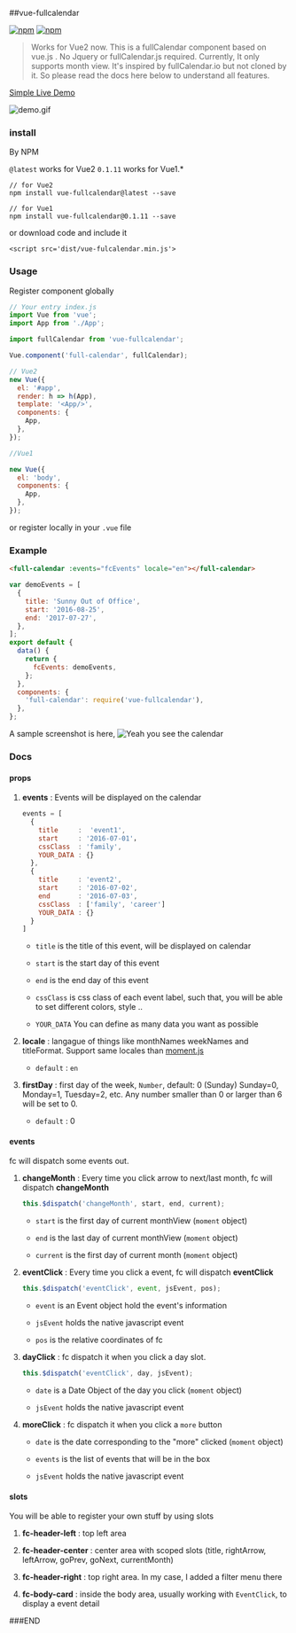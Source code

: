 ##vue-fullcalendar

[![npm](https://img.shields.io/npm/v/vue-fullcalendar.svg?maxAge=2592000?style=flat-square)]()
[![npm](https://img.shields.io/npm/dt/vue-fullcalendar.svg?maxAge=2592000?style=flat-square)]()

> Works for Vue2 now. This is a fullCalendar component based on vue.js . No Jquery or fullCalendar.js required. Currently, It only supports month view. It's inspired by fullCalendar.io but not cloned by it. So please read the docs here below to understand all features.

[Simple Live Demo](https://wanderxx.github.io/vue-fullcalendar/)

![demo.gif](http://g.recordit.co/vovteJ5m9o.gif)

### install

By NPM

`@latest` works for Vue2
`0.1.11` works for Vue1.\*

```shell
// for Vue2
npm install vue-fullcalendar@latest --save

// for Vue1
npm install vue-fullcalendar@0.1.11 --save
```

or download code and include it

```shell
<script src='dist/vue-fulcalendar.min.js'>
```

### Usage

Register component globally

```javascript
// Your entry index.js
import Vue from 'vue';
import App from './App';

import fullCalendar from 'vue-fullcalendar';

Vue.component('full-calendar', fullCalendar);

// Vue2
new Vue({
  el: '#app',
  render: h => h(App),
  template: '<App/>',
  components: {
    App,
  },
});

//Vue1

new Vue({
  el: 'body',
  components: {
    App,
  },
});
```

or register locally in your `.vue` file

### Example

```html
<full-calendar :events="fcEvents" locale="en"></full-calendar>
```

```javascript
var demoEvents = [
  {
    title: 'Sunny Out of Office',
    start: '2016-08-25',
    end: '2017-07-27',
  },
];
export default {
  data() {
    return {
      fcEvents: demoEvents,
    };
  },
  components: {
    'full-calendar': require('vue-fullcalendar'),
  },
};
```

A sample screenshot is here,
![Yeah you see the calendar](http://upload-images.jianshu.io/upload_images/1678581-169e72e080ce5fad.png?imageMogr2/auto-orient/strip%7CimageView2/2/w/1240)

### Docs

#### props

1.  **events** : Events will be displayed on the calendar

    ```javascript
    events = [
      {
        title     :  'event1',
        start     : '2016-07-01'，
        cssClass  : 'family',
        YOUR_DATA : {}
      },
      {
        title     : 'event2',
        start     : '2016-07-02',
        end       : '2016-07-03',
        cssClass  : ['family', 'career']
        YOUR_DATA : {}
      }
    ]
    ```

    * `title` is the title of this event, will be displayed on calendar

    * `start` is the start day of this event

    * `end` is the end day of this event

    * `cssClass` is css class of each event label, such that, you will be able to set different colors, style ..

    * `YOUR_DATA` You can define as many data you want as possible

2.  **locale** : langague of things like monthNames weekNames and titleFormat. Support same locales than [moment.js](http://momentjs.com/docs/#/i18n/)

    * `default` : `en`

3.  **firstDay** : first day of the week, `Number`, default: 0 (Sunday)
    Sunday=0, Monday=1, Tuesday=2, etc.
    Any number smaller than 0 or larger than 6 will be set to 0.

    * `default` : 0

#### events

fc will dispatch some events out.

1.  **changeMonth** : Every time you click arrow to next/last month, fc will dispatch **changeMonth**

    ```javascript
    this.$dispatch('changeMonth', start, end, current);
    ```

    * `start` is the first day of current monthView (`moment` object)

    * `end` is the last day of current monthView (`moment` object)

    * `current` is the first day of current month (`moment` object)

2.  **eventClick** : Every time you click a event, fc will dispatch **eventClick**

    ```javascript
    this.$dispatch('eventClick', event, jsEvent, pos);
    ```

    * `event` is an Event object hold the event's information

    * `jsEvent` holds the native javascript event

    * `pos` is the relative coordinates of fc

3)  **dayClick** : fc dispatch it when you click a day slot.

    ```javascript
    this.$dispatch('eventClick', day, jsEvent);
    ```

    * `date` is a Date Object of the day you click (`moment` object)

    * `jsEvent` holds the native javascript event

4)  **moreClick** : fc dispatch it when you click a `more` button

    * `date` is the date corresponding to the "more" clicked (`moment` object)

    * `events` is the list of events that will be in the box

    * `jsEvent` holds the native javascript event

#### slots

You will be able to register your own stuff by using slots

1.  **fc-header-left** : top left area

2.  **fc-header-center** : center area with scoped slots (title, rightArrow, leftArrow, goPrev, goNext, currentMonth)

3.  **fc-header-right** : top right area. In my case, I added a filter menu there

4.  **fc-body-card** : inside the body area, usually working with `EventClick`, to display a event detail

###END
